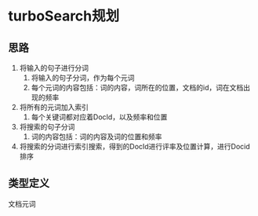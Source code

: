 # turboSearch规划

## 思路

1. 将输入的句子进行分词
    1. 将输入的句子分词，作为每个元词
    2. 每个元词的内容包括：词的内容，词所在的位置，文档的id，词在文档出现的频率
2. 将所有的元词加入索引
    1. 每个关键词都对应着DocId，以及频率和位置
3. 将搜索的句子分词
    1. 词的内容包括：词的内容及词的位置和频率
4. 将搜索的分词进行索引搜索，得到的DocId进行评率及位置计算，进行Docid排序


## 类型定义

文档元词


